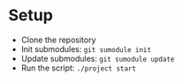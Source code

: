 # Setup

* Clone the repository
* Init submodules:
  `git sumodule init`
* Update submodules:
  `git sumodule update`
* Run the script:
  `./project start`
